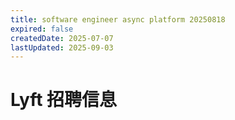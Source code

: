 ```yaml
---
title: software engineer async platform 20250818
expired: false
createdDate: 2025-07-07
lastUpdated: 2025-09-03
---
```


# Lyft 招聘信息

<JobPostingTable job-posting-json-path="lyft/data/software-engineer-20250818" />
